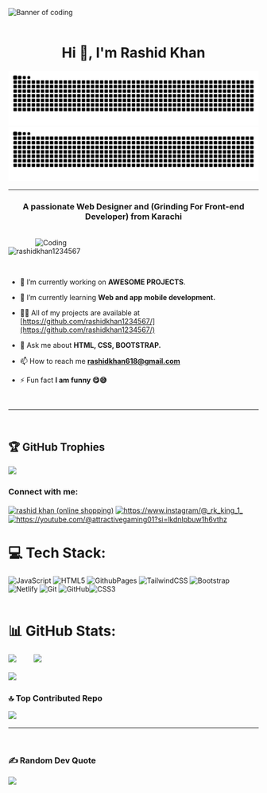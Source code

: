 <img src="https://res.cloudinary.com/superfolio/image/upload/v1620689979/68747470733a2f2f692e70696e696d672e636f6d2f6f726967696e616c732f63362f33332f63322f63363333633230656465383266306530636564376435373064626533613166332e676966_yjuh2s.gif" alt="Banner of coding" width="1000" height="400" align="top"><br/><br/>

<h1 align="center">Hi 👋, I'm Rashid Khan</h1>

![github contribution grid snake animation](https://raw.githubusercontent.com/shahradelahi/shahradelahi/output/github-contribution-grid-snake-dark.svg#gh-dark-mode-only)
![github contribution grid snake animation](https://raw.githubusercontent.com/shahradelahi/shahradelahi/output/github-contribution-grid-snake.svg#gh-light-mode-only)
<br/><hr/>

<h3 align="center">A passionate Web Designer and (Grinding For Front-end Developer) from Karachi</h3>
<br />
<img align="right" width="450" src="https://media0.giphy.com/media/L1R1tvI9svkIWwpVYr/200.webp?cid=790b7611e2zh87hw6tapmodqibcq4bceusgqvec1adk0qg8e&ep=v1_gifs_search&rid=200.webp&ct=g" alt="Coding">

<p align="left"> <img src="https://komarev.com/ghpvc/?username=rashidkhan1234567&label=Profile%20views&color=0e75b6&style=flat" alt="rashidkhan1234567" /> </p>

<p align="left"> <a href="https://twitter.com/" target="blank"><img src="https://img.shields.io/twitter/follow/?logo=twitter&style=for-the-badge" alt="" /></a> </p>

- 🔭 I’m currently working on **AWESOME PROJECTS**.

- 🌱 I’m currently learning **Web and app mobile development.**

- 👨‍💻 All of my projects are available at [https://github.com/rashidkhan1234567/](https://github.com/rashidkhan1234567/)

- 💬 Ask me about **HTML, CSS, BOOTSTRAP.**

- 📫 How to reach me **rashidkhan618@gmail.com**

- ⚡ Fun fact **I am funny 😋😅**

<br>  
<hr>
<br>

## 🏆 GitHub Trophies
![](https://github-profile-trophy.vercel.app/?username=rashidkhan1234567&theme=radical&no-frame=false&no-bg=true&margin-w=4)<br>
<h3 align="left">Connect with me:</h3>
<p align="left">
<a href="https://www.facebook.com/profile.php?id=100051994561410" target="blank"><img align="center" src="https://raw.githubusercontent.com/rahuldkjain/github-profile-readme-generator/master/src/images/icons/Social/facebook.svg" alt="rashid khan (online shopping)" height="30" width="40" /></a>
<a href="https://www.instagram.com/_rashid_khan_official/" target="blank"><img align="center" src="https://raw.githubusercontent.com/rahuldkjain/github-profile-readme-generator/master/src/images/icons/Social/instagram.svg" alt="https://www.instagram/@_rk_king_1_" height="30" width="40" /></a>
<a href="https://www.youtube.com/c/https://youtube.com/@attractivegaming01?si=lkdnlpbuw1h6vthz" target="blank"><img align="center" src="https://raw.githubusercontent.com/rahuldkjain/github-profile-readme-generator/master/src/images/icons/Social/youtube.svg" alt="https://youtube.com/@attractivegaming01?si=lkdnlpbuw1h6vthz" height="30" width="40" /></a>
</p>

# 💻 Tech Stack:
![JavaScript](https://img.shields.io/badge/javascript-%23323330.svg?style=flat&logo=javascript&logoColor=%23F7DF1E) ![HTML5](https://img.shields.io/badge/html5-%23E34F26.svg?style=flat&logo=html5&logoColor=white) ![GithubPages](https://img.shields.io/badge/github%20pages-121013?style=flat&logo=github&logoColor=white) ![TailwindCSS](https://img.shields.io/badge/tailwindcss-%2338B2AC.svg?style=flat&logo=tailwind-css&logoColor=white) ![Bootstrap](https://img.shields.io/badge/bootstrap-%238511FA.svg?style=flat&logo=bootstrap&logoColor=white) ![Netlify](https://img.shields.io/badge/netlify-%23000000.svg?style=flat&logo=netlify&logoColor=#00C7B7) ![Git](https://img.shields.io/badge/git-%23F05033.svg?style=flat&logo=git&logoColor=white) ![GitHub](https://img.shields.io/badge/github-%23121011.svg?style=flat&logo=github&logoColor=white)![CSS3](https://img.shields.io/badge/css3-%231572B6.svg?style=flat&logo=css3&logoColor=white)<br><br>

# 📊 GitHub Stats:
![](https://github-readme-stats.vercel.app/api?username=rashidkhan1234567&theme=great-gatsby&hide_border=false&include_all_commits=false&count_private=true)&nbsp;&nbsp;&nbsp;&nbsp;&nbsp;&nbsp;&nbsp;&nbsp;
![](https://github-readme-stats.vercel.app/api/top-langs/?username=rashidkhan1234567&theme=great-gatsby&hide_border=false&include_all_commits=false&count_private=true&layout=compact)<br/><br/>
![](https://github-readme-streak-stats.herokuapp.com/?user=rashidkhan1234567&theme=great-gatsby&hide_border=false)
<br/>

### 🔝 Top Contributed Repo
![](https://github-contributor-stats.vercel.app/api?username=rashidkhan1234567&limit=5&theme=radical&combine_all_yearly_contributions=true)
<br/><hr/><br/>
### ✍️ Random Dev Quote
![](https://quotes-github-readme.vercel.app/api?type=horizontal&theme=radical)

